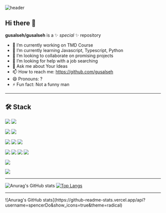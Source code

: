 ![header](https://capsule-render.vercel.app/api?type=venom&color=auto&height=300&section=header&text=GUSALSEH's%20GITHUB&fontSize=80)


## Hi there 👋

**gusalseh/gusalseh** is a ✨ _special_ ✨ repository

- 🔭 I’m currently working on TMD Course
- 🌱 I’m currently learning Javascript, Typescript, Python
- 👯 I’m looking to collaborate on promising projects
- 🤔 I’m looking for help with a job searching
- 💬 Ask me about Your Ideas
- 📫 How to reach me: https://github.com/gusalseh
- 😄 Pronouns: ?
- ⚡ Fun fact: Not a funny man

<hr>

## 🛠 Stack

<img src="https://img.shields.io/badge/Python-3776AB?style=flat-square&logo=Python&logoColor=white"/></a>
<img src="https://img.shields.io/badge/Java-007396?style=flat-square&logo=Java&logoColor=white"/></a> <br/>

<img src="https://img.shields.io/badge/TensorFlow-FF6F00?style=flat-square&logo=TensorFlow&logoColor=white"/></a> 
<img src="https://img.shields.io/badge/Jupyter-2496ED?style=flat-square&logo=Jupyter&logoColor=white"/></a> <br/>

<img src="https://img.shields.io/badge/HTML5-E34F26?style=flat-square&logo=HTML5&logoColor=white"/></a>
<img src="https://img.shields.io/badge/CSS3-1572B6?style=flat-square&logo=CSS3&logoColor=white"/></a> 
<img src="https://img.shields.io/badge/JavaScript-F7DF1E?style=flat-square&logo=JavaScript&logoColor=white"/></a> 

<img src="https://img.shields.io/badge/spring-6DB33F?style=flat-square&logo=Spring&logoColor=white"/></a>
<img src="https://img.shields.io/badge/springboot-6DB33F?style=flat-square&logo=springboot&logoColor=white"/></a>
<img src="https://img.shields.io/badge/kotlin-00599C?style=flat-square&logo=kotlin&logoColor=white"/></a>
<img src="https://img.shields.io/badge/MySQL-4479A1?style=flat-square&logo=MySQL&logoColor=white"/></a>  

<img src="https://img.shields.io/badge/Android Studio-3DDC84?style=flat-square&logo=Android Studio&logoColor=white"/></a>

<img src="https://img.shields.io/badge/Slack-4A154B?style=flat-square&logo=slack&logoColor=white"/></a>


<hr>

![Anurag's GitHub stats](https://github-readme-stats.vercel.app/api?username=gusalseh&show_icons=true&theme=radical)
[![Top Langs](https://github-readme-stats.vercel.app/api/top-langs/?username=gusalseh&layout=compact&custom_title=My&nbsp;Language&nbsp;⌨️&bg_color=30,f7cac9,92a8d1&title_color=fff&text_color=fff)](https://github.com/anuraghazra/github-readme-stats)

<hr>
![Anurag's GitHub stats](https://github-readme-stats.vercel.app/api?username=spencerDo&show_icons=true&theme=radical)
